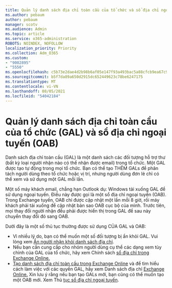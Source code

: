 ```yaml
---
title: Quản lý danh sách địa chỉ toàn cầu của tổ chức và sổ địa chỉ ngoại tuyến
ms.author: pebaum
author: pebaum
manager: scotv
ms.audience: Admin
ms.topic: article
ms.service: o365-administration
ROBOTS: NOINDEX, NOFOLLOW
localization_priority: Priority
ms.collection: Adm_O365
ms.custom:
- "9002895"
- "5550"
ms.openlocfilehash: c5b73e2dae4d2b98b6af05e147f93a493bac5a88cfcb9ea67c979264aba34ceb
ms.sourcegitcommit: b5f7da89a650d2915dc652449623c78be6247175
ms.translationtype: MT
ms.contentlocale: vi-VN
ms.lasthandoff: 08/05/2021
ms.locfileid: "54042184"
---
```

# <a name="managing-organization-global-address-list-gal-and-offline-address-book-oab"></a>Quản lý danh sách địa chỉ toàn cầu của tổ chức (GAL) và sổ địa chỉ ngoại tuyến (OAB)

Danh sách địa chỉ toàn cầu (GAL) là một danh sách các đối tượng hỗ trợ thư (bất kỳ loại người nhận nào có thể nhận được email) trong tổ chức. Một GAL được tạo tự động trong mọi tổ chức. Bạn có thể tạo THÊM GALs để phân tách người dùng theo tổ chức hoặc vị trí, nhưng người dùng đơn lẻ chỉ có thể xem và sử dụng một GAL mỗi lần.

Một số máy khách email, chẳng hạn Outlook dụ: Windows tải xuống GAL để sử dụng ngoại tuyến. Điều này được gọi là một sổ địa chỉ ngoại tuyến (OAB). Trong Exchange tuyến, OAB chỉ được cập nhật một lần mỗi 8 giờ, rồi máy khách phải tải xuống để cập nhật bản sao OAB cục bộ của mình. Trước tiên, mọi thay đổi người nhận đều phải được hiển thị trong GAL để sau này chuyển thay đổi đó sang OAB.

Dưới đây là một số thủ tục thường được sử dụng CỦA GAL và OAB:

- Vì nhiều lý do, bạn có thể muốn một số đối tượng bị ẩn khỏi GAL. Vui lòng xem [Ẩn người nhận khỏi danh sách địa chỉ](https://docs.microsoft.com/exchange/address-books/address-lists/manage-address-lists#hide-recipients-from-address-lists).
- Nếu bạn cần cung cấp cho nhóm người dùng cụ thể các dạng xem tùy chỉnh của GAL của tổ chức, hãy xem Chính sách [sổ địa chỉ trong Exchange Online.](https://docs.microsoft.com/exchange/address-books/address-book-policies/address-book-policies)
- [Tạo danh sách địa chỉ toàn cầu trong Exchange Online](https://docs.microsoft.com/exchange/address-books/address-lists/create-global-address-list) và để tìm hiểu cách làm việc với các quyền GAL, hãy xem Danh sách địa chỉ [Exchange Online.](https://docs.microsoft.com/exchange/address-books/address-lists/address-lists) Xin lưu ý rằng nếu bạn tạo GALs mới, bạn cũng có thể muốn tạo một OAB mới. Xem Thủ [tục sổ địa chỉ ngoại tuyến](https://docs.microsoft.com/exchange/address-books/offline-address-books/offline-address-book-procedures).

